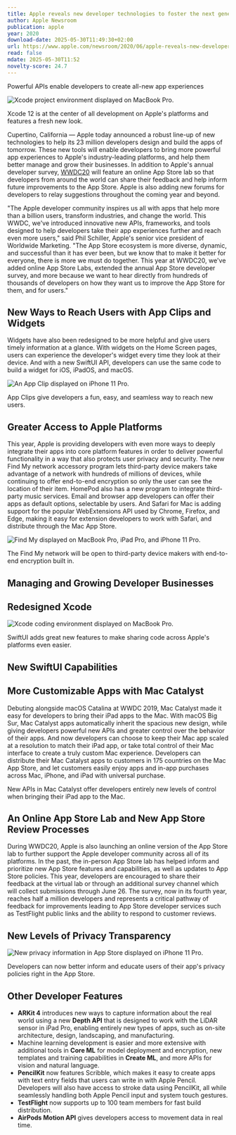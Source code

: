 ```yaml
---
title: Apple reveals new developer technologies to foster the next generation of apps
author: Apple Newsroom
publication: apple
year: 2020
download-date: 2025-05-30T11:49:30+02:00
url: https://www.apple.com/newsroom/2020/06/apple-reveals-new-developer-technologies-to-foster-the-next-generation-of-apps/
read: false
mdate: 2025-05-30T11:52
novelty-score: 24.7
---
```


Powerful APIs enable developers to create all-new app experiences

![Xcode project environment displayed on MacBook Pro.](https://www.apple.com/newsroom/images/live-action/wwdc-2020/Apple_mbp-xcode-12_06222020_big.jpg.small.jpg)

Xcode 12 is at the center of all development on Apple's platforms and features a fresh new look.

Cupertino, California — Apple today announced a robust line-up of new technologies to help its 23 million developers design and build the apps of tomorrow. These new tools will enable developers to bring more powerful app experiences to Apple's industry-leading platforms, and help them better manage and grow their businesses. In addition to Apple's annual developer survey, [WWDC20](https://developer.apple.com/wwdc20/) will feature an online App Store lab so that developers from around the world can share their feedback and help inform future improvements to the App Store. Apple is also adding new forums for developers to relay suggestions throughout the coming year and beyond.

"The Apple developer community inspires us all with apps that help more than a billion users, transform industries, and change the world. This WWDC, we've introduced innovative new APIs, frameworks, and tools designed to help developers take their app experiences further and reach even more users," said Phil Schiller, Apple's senior vice president of Worldwide Marketing. "The App Store ecosystem is more diverse, dynamic, and successful than it has ever been, but we know that to make it better for everyone, there is more we must do together. This year at WWDC20, we've added online App Store Labs, extended the annual App Store developer survey, and more because we want to hear directly from hundreds of thousands of developers on how they want us to improve the App Store for them, and for users."

## New Ways to Reach Users with App Clips and Widgets

Widgets have also been redesigned to be more helpful and give users timely information at a glance. With widgets on the Home Screen pages, users can experience the developer's widget every time they look at their device. And with a new SwiftUI API, developers can use the same code to build a widget for iOS, iPadOS, and macOS.

![An App Clip displayed on iPhone 11 Pro.](https://www.apple.com/newsroom/images/live-action/wwdc-2020/Apple_ios14-app-clips-spin-app_06222020_carousel.jpg.small.jpg)

App Clips give developers a fun, easy, and seamless way to reach new users.

## Greater Access to Apple Platforms

This year, Apple is providing developers with even more ways to deeply integrate their apps into core platform features in order to deliver powerful functionality in a way that also protects user privacy and security. The new Find My network accessory program lets third-party device makers take advantage of a network with hundreds of millions of devices, while continuing to offer end-to-end encryption so only the user can see the location of their item. HomePod also has a new program to integrate third-party music services. Email and browser app developers can offer their apps as default options, selectable by users. And Safari for Mac is adding support for the popular WebExtensions API used by Chrome, Firefox, and Edge, making it easy for extension developers to work with Safari, and distribute through the Mac App Store.

![Find My displayed on MacBook Pro, iPad Pro, and iPhone 11 Pro.](https://www.apple.com/newsroom/images/live-action/wwdc-2020/Apple_mbp-iphone11pro-ipadpro-find-my-screen_06222020_big.jpg.small.jpg)

The Find My network will be open to third-party device makers with end-to-end encryption built in.

## Managing and Growing Developer Businesses

## Redesigned Xcode

![Xcode coding environment displayed on MacBook Pro.](https://www.apple.com/newsroom/images/live-action/wwdc-2020/Apple_mbp-xcode-12-SwiftUI_06222020_big.jpg.small.jpg)

SwiftUI adds great new features to make sharing code across Apple's platforms even easier.

## New SwiftUI Capabilities

## More Customizable Apps with Mac Catalyst

Debuting alongside macOS Catalina at WWDC 2019, Mac Catalyst made it easy for developers to bring their iPad apps to the Mac. With macOS Big Sur, Mac Catalyst apps automatically inherit the spacious new design, while giving developers powerful new APIs and greater control over the behavior of their apps. And now developers can choose to keep their Mac app scaled at a resolution to match their iPad app, or take total control of their Mac interface to create a truly custom Mac experience. Developers can distribute their Mac Catalyst apps to customers in 175 countries on the Mac App Store, and let customers easily enjoy apps and in-app purchases across Mac, iPhone, and iPad with universal purchase.

New APIs in Mac Catalyst offer developers entirely new levels of control when bringing their iPad app to the Mac.

## An Online App Store Lab and New App Store Review Processes

During WWDC20, Apple is also launching an online version of the App Store lab to further support the Apple developer community across all of its platforms. In the past, the in-person App Store lab has helped inform and prioritize new App Store features and capabilities, as well as updates to App Store policies. This year, developers are encouraged to share their feedback at the virtual lab or through an additional survey channel which will collect submissions through June 26. The survey, now in its fourth year, reaches half a million developers and represents a critical pathway of feedback for improvements leading to App Store developer services such as TestFlight public links and the ability to respond to customer reviews.

## New Levels of Privacy Transparency

![New privacy information in App Store displayed on iPhone 11 Pro.](https://www.apple.com/newsroom/images/live-action/wwdc-2020/Apple_ios14-app-privacy-screen_06222020_inline.jpg.small.jpg)

Developers can now better inform and educate users of their app's privacy policies right in the App Store.

## Other Developer Features

- **ARKit 4** introduces new ways to capture information about the real world using a new **Depth API** that is designed to work with the LiDAR sensor in iPad Pro, enabling entirely new types of apps, such as on-site architecture, design, landscaping, and manufacturing.
- Machine learning development is easier and more extensive with additional tools in **Core ML** for model deployment and encryption, new templates and training capabilities in **Create ML**, and more APIs for vision and natural language.
- **PencilKit** now features Scribble, which makes it easy to create apps with text entry fields that users can write in with Apple Pencil. Developers will also have access to stroke data using PencilKit, all while seamlessly handling both Apple Pencil input and system touch gestures.
- **TestFlight** now supports up to 100 team members for fast build distribution.
- **AirPods Motion API** gives developers access to movement data in real time.
